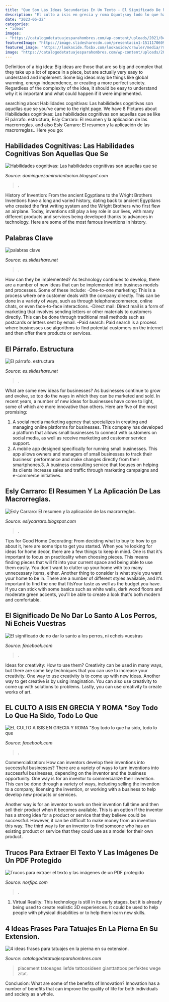 ```yaml
---
title: "Que Son Las Ideas Secundarias En Un Texto - El Significado De No Dar Lo Santo A Los Perros, Ni Echeis Vuestras"
description: "El culto a isis en grecia y roma &quot;soy todo lo que ha sido, todo lo que"
date: "2023-06-22"
categories:
- "ideas"
images:
- "https://catalogodetatuajesparahombres.com/wp-content/uploads/2021/04/frases-para-tatuajes-en-la-pierna-definidos.jpg"
featuredImage: "https://image.slidesharecdn.com/presentacin1-151117060912-lva1-app6892/95/palabras-clave-4-638.jpg?cb=1447740613"
featured_image: "https://lookaside.fbsbx.com/lookaside/crawler/media/?media_id=989777171091935"
image: "https://catalogodetatuajesparahombres.com/wp-content/uploads/2021/04/frases-para-tatuajes-en-la-pierna-definidos.jpg"
---
```



Definition of a big idea:
Big ideas are those that are so big and complex that they take up a lot of space in a piece, but are actually very easy to understand and implement. Some big ideas may be things like global warming, energy independence, or creating a more perfect society. Regardless of the complexity of the idea, it should be easy to understand why it is important and what could happen if it were implemented.

	

		
searching about Habilidades cognitivas: Las habilidades cognitivas son aquellas que se you've came to the right page. We have 8 Pictures about Habilidades cognitivas: Las habilidades cognitivas son aquellas que se like El párrafo. estructura, Esly Carraro: El resumen y la aplicación de las macrorreglas. and also Esly Carraro: El resumen y la aplicación de las macrorreglas.. Here you go:
		
    
## Habilidades Cognitivas: Las Habilidades Cognitivas Son Aquellas Que Se

<img loading=lazy src="http://2.bp.blogspot.com/-CtYSc08vZ6Y/UaQ345wLwgI/AAAAAAAAABE/UkUbW5cGZ3M/s320/c1.jpg" onerror="this.onerror=null;this.src='https://tse3.mm.bing.net/th?id=OIP._dkxSGL5MiuWUxW6KE_0ZgHaHX&amp;pid=15.1';" alt="Habilidades cognitivas: Las habilidades cognitivas son aquellas que se">

_Source: dominguezamirorientacion.blogspot.com_

>. 

	

History of Invention: From the ancient Egyptians to the Wright Brothers
Inventions have a long and varied history, dating back to ancient Egyptians who created the first writing system and the Wright Brothers who first flew an airplane. Today, inventions still play a key role in our lives, with many different products and services being developed thanks to advances in technology. Here are some of the most famous inventions in history.

    
## Palabras Clave

<img loading=lazy src="https://image.slidesharecdn.com/presentacin1-151117060912-lva1-app6892/95/palabras-clave-4-638.jpg?cb=1447740613" onerror="this.onerror=null;this.src='https://tse1.mm.bing.net/th?id=OIP.HcZHKwtJc1dExfZW-dZWBgHaFj&amp;pid=15.1';" alt="palabras clave">

_Source: es.slideshare.net_

>. 

	

How can they be implemented?
As technology continues to develop, there are a number of new ideas that can be implemented into business models and processes. Some of these include: 
-One-to-one marketing: This is a process where one customer deals with the company directly. This can be done in a variety of ways, such as through telephonecommerce, online chats, or even face-to-face interactions. 
-Direct mail: Direct mail is a form of marketing that involves sending letters or other materials to customers directly. This can be done through traditional mail methods such as postcards or letters sent by email. 
-Paid search: Paid search is a process where businesses use algorithms to find potential customers on the internet and then offer them products or services.

    
## El Párrafo. Estructura

<img loading=lazy src="https://image.slidesharecdn.com/elprrafo-estructura-110410172621-phpapp02/95/el-prrafo-estructura-5-728.jpg?cb=1302456470" onerror="this.onerror=null;this.src='https://tse4.mm.bing.net/th?id=OIP.o1PpqqVXWJR4ARz7d2my2gHaFj&amp;pid=15.1';" alt="El párrafo. estructura">

_Source: es.slideshare.net_

>. 

	

What are some new ideas for businesses?
As businesses continue to grow and evolve, so too do the ways in which they can be marketed and sold. In recent years, a number of new ideas for businesses have come to light, some of which are more innovative than others. Here are five of the most promising:
1. A social media marketing agency that specializes in creating and managing online platforms for businesses. This company has developed a platform that allows small businesses to connect with customers on social media, as well as receive marketing and customer service support.
2. A mobile app designed specifically for running small businesses. This app allows owners and managers of small businesses to track their business' performance and make changes directly from their smartphones.3. A business consulting service that focuses on helping its clients increase sales and traffic through marketing campaigns and e-commerce initiatives.
    
## Esly Carraro: El Resumen Y La Aplicación De Las Macrorreglas.

<img loading=lazy src="http://1.bp.blogspot.com/-qkU4pSg8Z1o/VeJvsKdGTyI/AAAAAAAAA_4/EVg2o2zTMkg/w1200-h630-p-nu/Resumen.jpg" onerror="this.onerror=null;this.src='https://tse4.mm.bing.net/th?id=OIP.KVJmey-IHPgSUM4iL5kyWgHaD4&amp;pid=15.1';" alt="Esly Carraro: El resumen y la aplicación de las macrorreglas.">

_Source: eslycarraro.blogspot.com_

>. 

	

Tips for Good Home Decorating: From deciding what to buy to how to go about it, here are some tips to get you started.
When you're looking for ideas for home decor, there are a few things to keep in mind. One is that it's important to focus on practicality when choosing pieces. This means finding pieces that will fit into your current space and being able to use them easily. You don't want to clutter up your home with too many unnecessary items, either. Another thing to consider is what style you want your home to be in. There are a number of different styles available, and it's important to find the one that fitsYour taste as well as the budget you have. If you can stick with some basics such as white walls, dark wood floors and moderate green accents, you'll be able to create a look that's both modern and comfortable.

    
## El Significado De No Dar Lo Santo A Los Perros, Ni Echeis Vuestras

<img loading=lazy src="https://lookaside.fbsbx.com/lookaside/crawler/media/?media_id=1201243966905424" onerror="this.onerror=null;this.src='https://tse3.mm.bing.net/th?id=OIP.-bIadNYLPfKZyUlcKreckQHaJ4&amp;pid=15.1';" alt="El significado de no dar lo santo a los perros, ni echeis vuestras">

_Source: facebook.com_

>. 

	

Ideas for creativity: How to use them?
Creativity can be used in many ways, but there are some key techniques that you can use to increase your creativity. One way to use creativity is to come up with new ideas. Another way to get creative is by using imagination. You can also use creativity to come up with solutions to problems. Lastly, you can use creativity to create works of art.

    
## EL CULTO A ISIS EN GRECIA Y ROMA &quot;Soy Todo Lo Que Ha Sido, Todo Lo Que

<img loading=lazy src="https://lookaside.fbsbx.com/lookaside/crawler/media/?media_id=989777171091935" onerror="this.onerror=null;this.src='https://tse3.mm.bing.net/th?id=OIP._LVMS51Jk4cIVP-g46KMdwAAAA&amp;pid=15.1';" alt="EL CULTO A ISIS EN GRECIA Y ROMA &quot;Soy todo lo que ha sido, todo lo que">

_Source: facebook.com_

>. 

	

Commercialization: How can inventors develop their inventions into successful businesses?
There are a variety of ways to turn inventions into successful businesses, depending on the inventor and the business opportunity. 
One way is for an inventor to commercialize their invention. This can be done through a variety of ways, including selling the invention to a company, licensing the invention, or working with a business to help develop new products or services. 

Another way is for an inventor to work on their invention full time and then sell their product when it becomes available. This is an option if the inventor has a strong idea for a product or service that they believe could be successful. However, it can be difficult to make money from an invention this way. 
The third way is for an inventor to find someone who has an existing product or service that they could use as a model for their own product.

    
## Trucos Para Extraer El Texto Y Las Imágenes De Un PDF Protegido

<img loading=lazy src="https://norfipc.com/img/trucos/extraer-texto-pdf-protegido-firefox.jpeg" onerror="this.onerror=null;this.src='https://tse1.mm.bing.net/th?id=OIP.VA5rICbJKxlEgOeDMeUqJgHaEt&amp;pid=15.1';" alt="Trucos para extraer el texto y las imágenes de un PDF protegido">

_Source: norfipc.com_

>. 

	

1. Virtual Reality: This technology is still in its early stages, but it is already being used to create realistic 3D experiences. It could be used to help people with physical disabilities or to help them learn new skills.

    
## 4 Ideas Frases Para Tatuajes En La Pierna En Su Extension.

<img loading=lazy src="https://catalogodetatuajesparahombres.com/wp-content/uploads/2021/04/frases-para-tatuajes-en-la-pierna-definidos.jpg" onerror="this.onerror=null;this.src='https://tse2.mm.bing.net/th?id=OIP.ZOsD3Y37bycwWAMfN8EYtAHaJ4&amp;pid=15.1';" alt="4 ideas frases para tatuajes en la pierna en su extension.">

_Source: catalogodetatuajesparahombres.com_

>placement tatoeages liefde tattoosideen gianttattoos perfektes wege zitat. 

	

Conclusion: What are some of the benefits of Innovation?
Innovation has a number of benefits that can improve the quality of life for both individuals and society as a whole.

